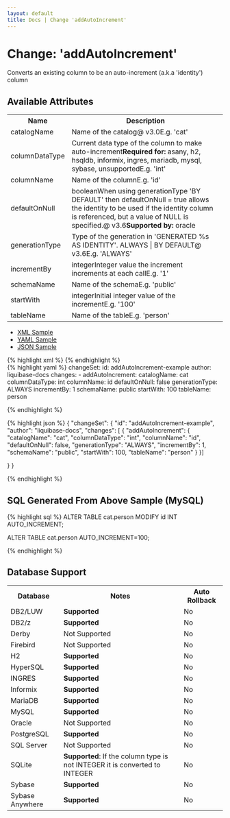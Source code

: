 ```yaml
---
layout: default
title: Docs | Change 'addAutoIncrement'
---
```


<!-- ====================================================== -->
<!-- GENERATED BY ChangeDocGenerator DO NOT MODIFY MANUALLY -->
<!-- ====================================================== -->

  <script>
  $(function() {
    $( "#changelog-tabs" ).tabs();
  });
</script>

# Change: 'addAutoIncrement'

Converts an existing column to be an auto-increment (a.k.a 'identity') column

## Available Attributes ##

<table class='attribs'>
<tr><th>Name</th><th>Description</th></tr>
<tr><td class="name">catalogName</td><td class="desc">Name of the catalog<span class="right"><span class="since">@ v3.0</span><span class="sample">E.g. <span class="val">&#x27;cat&#x27;</span></span></span></td></tr>
<tr><td class="name">columnDataType</td><td class="desc">Current data type of the column to make auto-increment<span class="required"><b>Required for: </b>asany, h2, hsqldb, informix, ingres, mariadb, mysql, sybase, unsupported</span><span class="right"><span class="sample">E.g. <span class="val">&#x27;int&#x27;</span></span></span></td></tr>
<tr><td class="name" required>columnName</td><td class="desc">Name of the column<span class="right"><span class="sample">E.g. <span class="val">&#x27;id&#x27;</span></span></span></td></tr>
<tr><td class="name">defaultOnNull</td><td class="desc"><span class="type">boolean</span>When using generationType 'BY DEFAULT' then defaultOnNull = true allows the identity to be used if the identity column is referenced, but a value of NULL is specified.<span class="right"><span class="since">@ v3.6</span></span><span class="right"><b>Supported by: </b>oracle</span></td></tr>
<tr><td class="name">generationType</td><td class="desc">Type of the generation in 'GENERATED %s AS IDENTITY'. ALWAYS | BY DEFAULT<span class="right"><span class="since">@ v3.6</span><span class="sample">E.g. <span class="val">&#x27;ALWAYS&#x27;</span></span></span></td></tr>
<tr><td class="name">incrementBy</td><td class="desc"><span class="type">integer</span>Integer value the increment increments at each call<span class="right"><span class="sample">E.g. <span class="val">&#x27;1&#x27;</span></span></span></td></tr>
<tr><td class="name">schemaName</td><td class="desc">Name of the schema<span class="right"><span class="sample">E.g. <span class="val">&#x27;public&#x27;</span></span></span></td></tr>
<tr><td class="name">startWith</td><td class="desc"><span class="type">integer</span>Initial integer value of the increment<span class="right"><span class="sample">E.g. <span class="val">&#x27;100&#x27;</span></span></span></td></tr>
<tr><td class="name" required>tableName</td><td class="desc">Name of the table<span class="right"><span class="sample">E.g. <span class="val">&#x27;person&#x27;</span></span></span></td></tr>
</table>

<div id='changelog-tabs'>
<ul>
    <li><a href="#tab-xml">XML Sample</a></li>
    <li><a href="#tab-yaml">YAML Sample</a></li>
    <li><a href="#tab-json">JSON Sample</a></li>
  </ul>
<div id='tab-xml'>
{% highlight xml %}
<changeSet author="liquibase-docs" id="addAutoIncrement-example">
    <addAutoIncrement catalogName="cat"
            columnDataType="int"
            columnName="id"
            defaultOnNull="false"
            generationType="ALWAYS"
            incrementBy="1"
            schemaName="public"
            startWith="100"
            tableName="person"/>
</changeSet>
{% endhighlight %}
</div>
<div id='tab-yaml'>
{% highlight yaml %}
changeSet:
  id: addAutoIncrement-example
  author: liquibase-docs
  changes:
  - addAutoIncrement:
      catalogName: cat
      columnDataType: int
      columnName: id
      defaultOnNull: false
      generationType: ALWAYS
      incrementBy: 1
      schemaName: public
      startWith: 100
      tableName: person

{% endhighlight %}
</div>
<div id='tab-json'>
{% highlight json %}
{
  "changeSet": {
    "id": "addAutoIncrement-example",
    "author": "liquibase-docs",
    "changes": [
      {
        "addAutoIncrement": {
          "catalogName": "cat",
          "columnDataType": "int",
          "columnName": "id",
          "defaultOnNull": false,
          "generationType": "ALWAYS",
          "incrementBy": 1,
          "schemaName": "public",
          "startWith": 100,
          "tableName": "person"
        }
      }]
    
  }
}

{% endhighlight %}
</div>
</div>


## SQL Generated From Above Sample (MySQL)

{% highlight sql %}
ALTER TABLE cat.person MODIFY id INT AUTO_INCREMENT;

ALTER TABLE cat.person AUTO_INCREMENT=100;


{% endhighlight %}

## Database Support

<table style='border:1;'>
<tr><th>Database</th><th>Notes</th><th>Auto Rollback</th></tr>
<tr><td>DB2/LUW</td><td><b>Supported</b></td><td>No</td></tr>
<tr><td>DB2/z</td><td><b>Supported</b></td><td>No</td></tr>
<tr><td>Derby</td><td>Not Supported</td><td>No</td></tr>
<tr><td>Firebird</td><td>Not Supported</td><td>No</td></tr>
<tr><td>H2</td><td><b>Supported</b></td><td>No</td></tr>
<tr><td>HyperSQL</td><td><b>Supported</b></td><td>No</td></tr>
<tr><td>INGRES</td><td><b>Supported</b></td><td>No</td></tr>
<tr><td>Informix</td><td><b>Supported</b></td><td>No</td></tr>
<tr><td>MariaDB</td><td><b>Supported</b></td><td>No</td></tr>
<tr><td>MySQL</td><td><b>Supported</b></td><td>No</td></tr>
<tr><td>Oracle</td><td>Not Supported</td><td>No</td></tr>
<tr><td>PostgreSQL</td><td><b>Supported</b></td><td>No</td></tr>
<tr><td>SQL Server</td><td>Not Supported</td><td>No</td></tr>
<tr><td>SQLite</td><td><b>Supported</b>: If the column type is not INTEGER it is converted to INTEGER</td><td>No</td></tr>
<tr><td>Sybase</td><td><b>Supported</b></td><td>No</td></tr>
<tr><td>Sybase Anywhere</td><td><b>Supported</b></td><td>No</td></tr>
</table>
